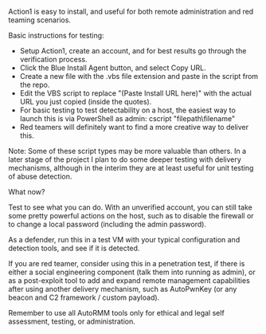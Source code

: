 Action1 is easy to install, and useful for both remote administration and red teaming scenarios.

Basic instructions for testing:

 - Setup Action1, create an account, and for best results go through the verification process.
 - Click the Blue Install Agent button, and select Copy URL.
 - Create a new file with the .vbs file extension and paste in the script from the repo.
 - Edit the VBS script to replace "(Paste Install URL here)" with the actual URL you just copied (inside the quotes).
 - For basic testing to test detectability on a host, the easiest way to launch this is via PowerShell as admin: cscript "filepath\filename"
 - Red teamers will definitely want to find a more creative way to deliver this.

Note: Some of these script types may be more valuable than others. In a later stage of the project I plan to do some deeper testing with delivery mechanisms, although in the interim they are at least useful for unit testing of abuse detection.  

What now?

Test to see what you can do. With an unverified account, you can still take some pretty powerful actions on the host, such as to disable the firewall or to change a local password (including the admin password).

As a defender, run this in a test VM with your typical configuration and detection tools, and see if it is detected.

If you are red teamer, consider using this in a penetration test, if there is either a social engineering component (talk them into running as admin), or as a post-exploit tool to add and expand remote management capabilities after using another delivery mechanism, such as AutoPwnKey (or any beacon and C2 framework / custom payload).

Remember to use all AutoRMM tools only for ethical and legal self assessment, testing, or administration.
